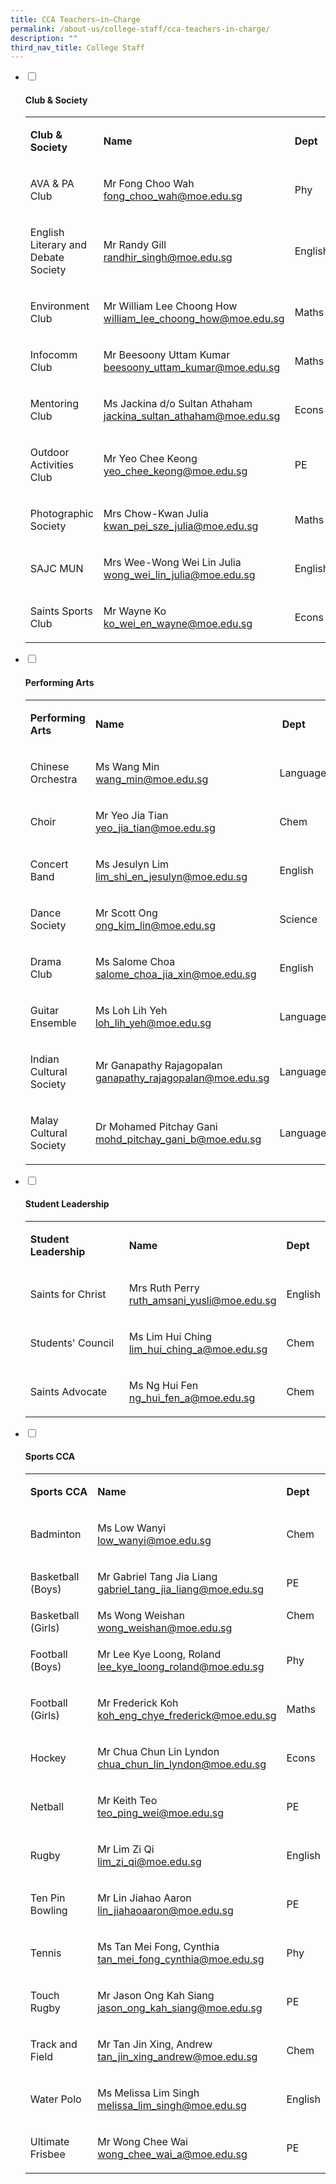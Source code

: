 ```yaml
---
title: CCA Teachers–in–Charge
permalink: /about-us/college-staff/cca-teachers-in-charge/
description: ""
third_nav_title: College Staff
---
```

<ul class="jekyllcodex_accordion">
	<li><input id="accordion1" type="checkbox"> <label for="accordion1"><h4>Club &amp; Society</h4></label>
<div>
<table>
<tbody>
<tr>
<td>
<p><strong>Club &amp; Society</strong></p>
</td>
<td>
<p><strong>Name</strong></p>
</td>
<td>
<p><strong>Dept</strong></p>
</td>
</tr>
<tr>
<td>
<p>AVA &amp; PA Club</p>
</td>
<td>
<p>Mr Fong Choo Wah<br><a href="mailto:fong_choo_wah@moe.edu.sg">fong_choo_wah@moe.edu.sg</a></p>
</td>
<td>
<p>Phy</p>
</td>
</tr>
<tr>
<td>
<p>English Literary and Debate Society</p>
</td>
<td>
<p>Mr Randy Gill<br><a href="mailto:randhir_singh@moe.edu.sg">randhir_singh@moe.edu.sg</a></p>
</td>
<td>
<p>English</p>
</td>
</tr>
<tr>
<td>
<p>Environment Club</p>
</td>
<td>
<p>Mr William Lee Choong How<br><a href="mailto:william_lee_choong_how@moe.edu.sg">william_lee_choong_how@moe.edu.sg</a></p>
</td>
<td>
<p>Maths</p>
</td>
</tr>

<tr>
<td>
<p>Infocomm Club</p>
</td>
<td>
<p>Mr Beesoony Uttam Kumar<br><a href="mailto:beesoony_uttam_kumar@moe.edu.sg">beesoony_uttam_kumar@moe.edu.sg</a></p>
</td>
<td>
<p>Maths</p>
</td>
</tr>
<tr>
<td>
<p>Mentoring Club</p>
</td>
<td>
<p>Ms Jackina d/o Sultan Athaham<br><a href="mailto:jackina_sultan_athaham@moe.edu.sg" target="">jackina_sultan_athaham@moe.edu.sg</a></p>
</td>
<td>
<p>Econs</p>
</td>
</tr>
<tr>
<td>
<p>Outdoor Activities Club</p>
</td>
<td>
<p>Mr Yeo Chee Keong<br><a href="mailto:yeo_chee_keong@moe.edu.sg">yeo_chee_keong@moe.edu.sg</a></p>
</td>
<td>
<p>PE</p>
</td>
</tr>
<tr>
<td>
<p>Photographic Society</p>
</td>
<td>
<p>Mrs Chow-Kwan Julia<br><a href="mailto:kwan_pei_sze_julia@moe.edu.sg">kwan_pei_sze_julia@moe.edu.sg</a></p>
</td>
<td>
<p>Maths</p>
</td>
</tr>
<tr>
<td>
<p>SAJC MUN</p>
</td>
<td>
<p>	
Mrs Wee-Wong Wei Lin Julia<br><a href="mailto:wong_wei_lin_julia@moe.edu.sg">wong_wei_lin_julia@moe.edu.sg</a></p>
</td>
<td>
<p>English</p>
</td>
</tr>
<tr>
<td>
<p>Saints Sports Club</p>
</td>
<td>
<p>Mr Wayne Ko<br><a href="mailto:ko_wei_en_wayne@moe.edu.sg">ko_wei_en_wayne@moe.edu.sg</a></p>
</td>
<td>
<p>Econs</p>
</td>
</tr>
</tbody>
</table>
</div>
</li>
	<li><input id="accordion2" type="checkbox"> <label for="accordion2"><h4>Performing Arts</h4></label>
<div>
<table>
<tbody>
<tr>
<td>
<p><strong>Performing Arts</strong></p>
</td>
<td>
<p><strong>Name</strong></p>
</td>
<td>
<p><strong>&nbsp;Dept</strong></p>
</td>
</tr>
<tr>
<td>
<p>Chinese Orchestra</p>
</td>
<td>
<p>Ms Wang Min<br><a href="mailto:wang_min@moe.edu.sg" target="">wang_min@moe.edu.sg</a></p>
</td>
<td>
<p>Language</p>
</td>
</tr>
<tr>
<td>
<p>Choir</p>
</td>
<td>
<p>Mr Yeo Jia Tian<br><a href="mailto:yeo_jia_tian@moe.edu.sg">yeo_jia_tian@moe.edu.sg</a></p>
</td>
<td>
<p>Chem</p>
</td>
</tr>
<tr>
<td>
<p>Concert Band</p>
</td>
<td>
<p>Ms Jesulyn Lim<br><a href="mailto:lim_shi_en_jesulyn@moe.edu.sg">lim_shi_en_jesulyn@moe.edu.sg</a></p>
</td>
<td>
<p>English</p>
</td>
</tr>
<tr>
<td>
<p>Dance Society</p>
</td>
<td>
<p>	
Mr Scott Ong<br><a href="mailto:ong_kim_lin@moe.edu.sg">ong_kim_lin@moe.edu.sg</a></p>
</td>
<td>
<p>Science</p>
</td>
</tr>
<tr>
<td>
<p>Drama Club</p>
</td>
<td>
<p>Ms Salome Choa<br><a href="mailto:salome_choa_jia_xin@moe.edu.sg">salome_choa_jia_xin@moe.edu.sg</a></p>
</td>
<td>
<p>English</p>
</td>
</tr>
<tr>
<td>
<p>Guitar Ensemble</p>
</td>
<td>
<p>Ms Loh Lih Yeh<br><a href="mailto:loh_lih_yeh@moe.edu.sg">loh_lih_yeh@moe.edu.sg</a></p>
</td>
<td>
<p>Language</p>
</td>
</tr>
<tr>
<td>
<p>Indian Cultural Society</p>
</td>
<td>
<p>Mr Ganapathy Rajagopalan<br><a href="mailto:ganapathy_rajagopalan@moe.edu.sg">ganapathy_rajagopalan@moe.edu.sg</a></p>
</td>
<td>
<p>Language</p>
</td>
</tr>
<tr>
<td>
<p>Malay Cultural Society</p>
</td>
<td>
<p>	
Dr Mohamed Pitchay Gani<br><a href="mailto:mohd_pitchay_gani_b@moe.edu.sg">mohd_pitchay_gani_b@moe.edu.sg</a></p>
</td>
<td>
<p>Language</p>
</td>
</tr>
</tbody>
</table>
</div>
</li>
	<li><input id="accordion3" type="checkbox"> <label for="accordion3"><h4>Student Leadership</h4></label>
<div>
<table>
<tbody>
<tr>
<td>
	<p><strong>Student Leadership</strong></p>
</td>
<td>
<p><strong>Name</strong></p>
</td>
<td>
<p><strong>Dept</strong></p>
</td>
</tr>
<tr>
<td>
<p>Saints for Christ</p>
</td>
<td>
<p>Mrs Ruth Perry<br><a href="mailto:ruth_amsani_yusli@moe.edu.sg">ruth_amsani_yusli@moe.edu.sg</a></p>
</td>
<td>
<p>English</p>
</td>
</tr>
<tr>
<td>
<p>Students' Council</p>
</td>
<td>
<p>Ms Lim Hui Ching<br><a href="mailto:lim_hui_ching_a@moe.edu.sg">lim_hui_ching_a@moe.edu.sg</a></p>
</td>
<td>
<p>Chem</p>
</td>
</tr>
<tr>
<td>
<p>Saints Advocate</p>
</td>
<td>
<p>Ms Ng Hui Fen<br><a href="mailto:ng_hui_fen_a@moe.edu.sg">ng_hui_fen_a@moe.edu.sg</a></p>
</td>
<td>
<p>Chem</p>
</td>
</tr>
</tbody>
</table>
</div>
</li>
	<li><input id="accordion4" type="checkbox"> <label for="accordion4"><h4>Sports CCA</h4></label>
<div>
<table>
<tbody>
<tr>
<td>
<p><strong>Sports CCA</strong></p>
</td>
<td>
<p><strong>Name</strong></p>
</td>
<td>
<p><strong>Dept</strong></p>
</td>
</tr>
<tr>
<td>
<p>Badminton</p>
</td>
<td>
<p>Ms Low Wanyi<br><a href="mailto:low_wanyi@moe.edu.sg" target="">low_wanyi@moe.edu.sg</a></p>
</td>
<td>
<p>Chem</p>
</td>
</tr>
<tr>
<td>
<p>Basketball (Boys)</p>
</td>
<td>
<p>Mr Gabriel Tang Jia Liang<br><a href="mailto:gabriel_tang_jia_liang@moe.edu.sg" target="">gabriel_tang_jia_liang@moe.edu.sg</a></p>
</td>
<td>
<p>PE</p>
</td>
</tr>
<tr>
<td>Basketball (Girls)</td>
<td>Ms Wong Weishan<br><a href="mailto:wong_weishan@moe.edu.sg">wong_weishan@moe.edu.sg</a></td>
<td>Chem<br><br></td>
</tr>

<tr>
<td>
<p>Football (Boys)</p>
</td>
<td>
<p>Mr Lee Kye Loong, Roland<br><a href="mailto:lee_kye_loong_roland@moe.edu.sg">lee_kye_loong_roland@moe.edu.sg</a></p>
</td>
<td>
<p>Phy</p>
</td>
</tr>
<tr>
<td>
<p>Football (Girls)</p>
</td>
<td>
<p>Mr Frederick Koh<br><a href="mailto:koh_eng_chye_frederick@moe.edu.sg">koh_eng_chye_frederick@moe.edu.sg</a></p>
</td>
<td>
<p>Maths</p>
</td>
</tr>
<tr>
<td>
<p>Hockey</p>
</td>
<td>
<p>Mr Chua Chun Lin Lyndon<br><a href="mailto:chua_chun_lin_lyndon@moe.edu.sg">chua_chun_lin_lyndon@moe.edu.sg</a></p>
</td>
<td>
<p>Econs</p>
</td>
</tr>
<tr>
<td>
<p>Netball</p>
</td>
<td>
<p>Mr Keith Teo<br><a href="mailto:teo_ping_wei@moe.edu.sg">teo_ping_wei@moe.edu.sg</a></p>
</td>
<td>
<p>PE</p>
</td>
</tr>
<tr>
<td>
<p>Rugby</p>
</td>
<td>
<p>Mr Lim Zi Qi<br><a href="mailto:lim_zi_qi@moe.edu.sg">lim_zi_qi@moe.edu.sg</a></p>
</td>
<td>
<p>English</p>
</td>
</tr>
<tr>
<td>
<p>Ten Pin Bowling</p>
</td>
<td>
<p>Mr Lin Jiahao Aaron<br><a href="mailto:lin_jiahaoaaron@moe.edu.sg">lin_jiahaoaaron@moe.edu.sg</a></p>
</td>
<td>
<p>PE</p>
</td>
</tr>
<tr>
<td>
<p>Tennis</p>
</td>
<td>
<p>Ms Tan Mei Fong, Cynthia<br><a href="mailto:tan_mei_fong_cynthia@moe.edu.sg">tan_mei_fong_cynthia@moe.edu.sg</a></p>
</td>
<td>
<p>Phy</p>
</td>
</tr>
<tr>
<td>
<p>Touch Rugby</p>
</td>
<td>
<p>Mr Jason Ong Kah Siang<br><a href="mailto:jason_ong_kah_siang@moe.edu.sg">jason_ong_kah_siang@moe.edu.sg</a></p>
</td>
<td>
<p>PE</p>
</td>
</tr>
<tr>
<td>
<p>Track and Field</p>
</td>
<td>
<p>Mr Tan Jin Xing, Andrew<br><a href="mailto:tan_jin_xing_andrew@moe.edu.sg">tan_jin_xing_andrew@moe.edu.sg</a></p>
</td>
<td>
<p>Chem</p>
</td>
</tr>
<tr>
<td>
<p>Water Polo</p>
</td>
<td>
<p>Ms Melissa Lim Singh<br><a href="mailto:melissa_lim_singh@moe.edu.sg" target="">melissa_lim_singh@moe.edu.sg</a></p>
</td>
<td>
<p>English</p>
</td>
</tr>
<tr>
<td>
<p>Ultimate Frisbee</p>
</td>
<td>
<p>Mr Wong Chee Wai<br><a href="mailto:wong_chee_wai_a@moe.edu.sg">wong_chee_wai_a@moe.edu.sg</a></p>
</td>
<td>
<p>PE</p>
</td>
</tr>
</tbody>
</table>
</div>
</li>
</ul>